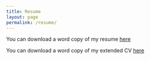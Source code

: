 ```yaml
---
title: Resume
layout: page
permalink: /resume/
---
```


You can download a word copy of my resume [here](/portfolio/Malec_OnePageResume.docx)

You can download a word copy of my extended CV [here](/portfolio/Malec_Resume.docx)

